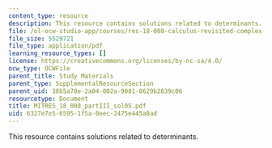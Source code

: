 ```yaml
---
content_type: resource
description: This resource contains solutions related to determinants.
file: /ol-ocw-studio-app/courses/res-18-008-calculus-revisited-complex-variables-differential-equations-and-linear-algebra-fall-2011/6327e7e565951f5a0eec2475e445a8ad_MITRES_18_008_partIII_sol05.pdf
file_size: 5529721
file_type: application/pdf
learning_resource_types: []
license: https://creativecommons.org/licenses/by-nc-sa/4.0/
ocw_type: OCWFile
parent_title: Study Materials
parent_type: SupplementalResourceSection
parent_uid: 38b5a78e-2a04-002a-9081-8629b2639c06
resourcetype: Document
title: MITRES_18_008_partIII_sol05.pdf
uid: 6327e7e5-6595-1f5a-0eec-2475e445a8ad
---
```

This resource contains solutions related to determinants.